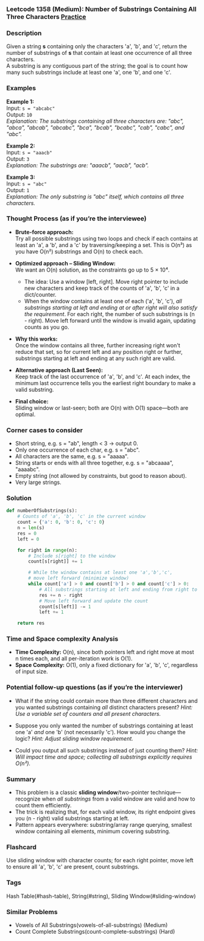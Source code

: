 ### Leetcode 1358 (Medium): Number of Substrings Containing All Three Characters [Practice](https://leetcode.com/problems/number-of-substrings-containing-all-three-characters)

### Description  
Given a string **s** containing only the characters 'a', 'b', and 'c', return the number of substrings of **s** that contain at least one occurrence of all three characters.  
A substring is any contiguous part of the string; the goal is to count how many such substrings include at least one 'a', one 'b', and one 'c'.

### Examples  

**Example 1:**  
Input: `s = "abcabc"`  
Output: `10`  
*Explanation: The substrings containing all three characters are: "abc", "abca", "abcab", "abcabc", "bca", "bcab", "bcabc", "cab", "cabc", and "abc".*

**Example 2:**  
Input: `s = "aaacb"`  
Output: `3`  
*Explanation: The substrings are: "aaacb", "aacb", "acb".*

**Example 3:**  
Input: `s = "abc"`  
Output: `1`  
*Explanation: The only substring is "abc" itself, which contains all three characters.*

### Thought Process (as if you’re the interviewee)  

- **Brute-force approach:**  
  Try all possible substrings using two loops and check if each contains at least an 'a', a 'b', and a 'c' by traversing/keeping a set. This is O(n³) as you have O(n²) substrings and O(n) to check each.

- **Optimized approach – Sliding Window:**  
  We want an O(n) solution, as the constraints go up to 5 × 10⁴.  
  - The idea: Use a window [left, right]. Move right pointer to include new characters and keep track of the counts of 'a', 'b', 'c' in a dict/counter.
  - When the window contains at least one of each ('a', 'b', 'c'), *all substrings starting at left and ending at or after right will also satisfy the requirement*. For each right, the number of such substrings is (n - right). Move left forward until the window is invalid again, updating counts as you go.

- **Why this works:**  
  Once the window contains all three, further increasing right won't reduce that set, so for current left and any position right or further, substrings starting at left and ending at any such right are valid.

- **Alternative approach (Last Seen):**  
  Keep track of the last occurrence of 'a', 'b', and 'c'. At each index, the minimum last occurrence tells you the earliest right boundary to make a valid substring.

- **Final choice:**  
  Sliding window or last-seen; both are O(n) with O(1) space—both are optimal.

### Corner cases to consider  
- Short string, e.g. s = "ab", length < 3 → output 0.
- Only one occurrence of each char, e.g. s = "abc".
- All characters are the same, e.g. s = "aaaaa".
- String starts or ends with all three together, e.g. s = "abcaaaa", "aaaabc".
- Empty string (not allowed by constraints, but good to reason about).
- Very large strings.

### Solution

```python
def numberOfSubstrings(s):
    # Counts of 'a', 'b', 'c' in the current window
    count = {'a': 0, 'b': 0, 'c': 0}
    n = len(s)
    res = 0
    left = 0

    for right in range(n):
        # Include s[right] to the window
        count[s[right]] += 1

        # While the window contains at least one 'a','b','c',
        # move left forward (minimize window)
        while count['a'] > 0 and count['b'] > 0 and count['c'] > 0:
            # All substrings starting at left and ending from right to n-1 are valid
            res += n - right
            # Move left forward and update the count
            count[s[left]] -= 1
            left += 1

    return res
```

### Time and Space complexity Analysis  

- **Time Complexity:** O(n), since both pointers left and right move at most n times each, and all per-iteration work is O(1).
- **Space Complexity:** O(1), only a fixed dictionary for 'a', 'b', 'c', regardless of input size.

### Potential follow-up questions (as if you’re the interviewer)  

- What if the string could contain more than three different characters and you wanted substrings containing *all* distinct characters present?
  *Hint: Use a variable set of counters and all present characters.*

- Suppose you only wanted the number of substrings containing at least one 'a' *and* one 'b' (not necessarily 'c'). How would you change the logic?
  *Hint: Adjust sliding window requirement.*

- Could you output all such substrings instead of just counting them?
  *Hint: Will impact time and space; collecting all substrings explicitly requires O(n²).*

### Summary
- This problem is a classic **sliding window**/two-pointer technique—recognize when *all substrings* from a valid window are valid and how to count them efficiently.
- The trick is realizing that, for each valid window, its right endpoint gives you (n - right) valid substrings starting at left.
- Pattern appears everywhere: substring/array range querying, smallest window containing all elements, minimum covering substring.


### Flashcard
Use sliding window with character counts; for each right pointer, move left to ensure all 'a', 'b', 'c' are present, count substrings.

### Tags
Hash Table(#hash-table), String(#string), Sliding Window(#sliding-window)

### Similar Problems
- Vowels of All Substrings(vowels-of-all-substrings) (Medium)
- Count Complete Substrings(count-complete-substrings) (Hard)